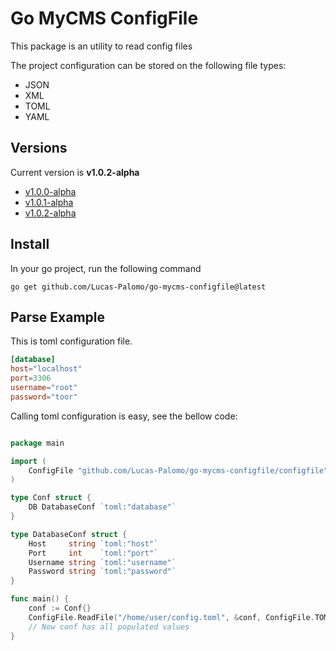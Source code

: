 # Go MyCMS ConfigFile

This package is an utility to read config files

The project configuration can be stored on the following file types:
- JSON
- XML
- TOML
- YAML

## Versions

Current version is **v1.0.2-alpha**

- [v1.0.0-alpha](https://github.com/Lucas-Palomo/go-mycms-configfile/releases/tag/v1.0.0-alpha)
- [v1.0.1-alpha](https://github.com/Lucas-Palomo/go-mycms-configfile/releases/tag/v1.0.1-alpha)
- [v1.0.2-alpha](https://github.com/Lucas-Palomo/go-mycms-configfile/releases/tag/v1.0.2-alpha)

## Install

In your go project, run the following command

```shell
go get github.com/Lucas-Palomo/go-mycms-configfile@latest
```

## Parse Example

This is toml configuration file.
```toml
[database]
host="localhost"
port=3306
username="root"
password="toor"
```

Calling toml configuration is easy, see the bellow code:

```go

package main

import (
	ConfigFile "github.com/Lucas-Palomo/go-mycms-configfile/configfile"
)

type Conf struct {
	DB DatabaseConf `toml:"database"`
}

type DatabaseConf struct {
	Host     string `toml:"host"`
	Port     int    `toml:"port"`
	Username string `toml:"username"`
	Password string `toml:"password"`
}

func main() {
	conf := Conf{}
	ConfigFile.ReadFile("/home/user/config.toml", &conf, ConfigFile.TOML)
	// Now conf has all populated values
}

```